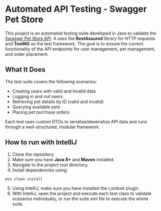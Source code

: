 # Automated API Testing - Swagger Pet Store

This project is an automated testing suite developed in Java to validate the [Swagger Pet Store API](https://petstore.swagger.io). It uses the **RestAssured** library for HTTP requests and **TestNG** as the test framework. The goal is to ensure the correct functionality of the API endpoints for user management, pet management, and order placement.

## What It Does

The test suite covers the following scenarios:
- Creating users with valid and invalid data
- Logging in and out users
- Retrieving pet details by ID (valid and invalid)
- Querying available pets
- Placing pet purchase orders

Each test uses custom DTOs to serialize/deserialize API data and runs through a well-structured, modular framework.

## How to run with IntelliJ

1. Clone the repository.
2. Make sure you have **Java 8+** and **Maven** installed.
3. Navigate to the project root directory.
4. Install dependencies using:
```bash
mvn clean install
```

5. Using IntelliJ, make sure you have installed the Lombok plugin.
6. With IntelliJ, open the project and execute each test class to validate scenarios individually, or run the suite.xml file to execute the whole suite.